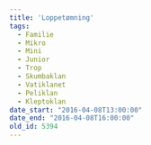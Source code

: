```yaml
---
title: 'Loppetømning'
tags:
  - Familie
  - Mikro
  - Mini
  - Junior
  - Trop
  - Skumbaklan
  - Vatiklanet
  - Peliklan
  - Kleptoklan
date_start: "2016-04-08T13:00:00"
date_end: "2016-04-08T16:00:00"
old_id: 5394
---
```

